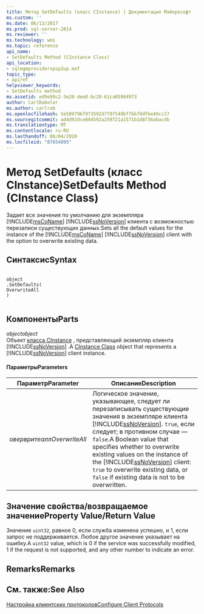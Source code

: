 ```yaml
---
title: Метод SetDefaults (класс CInstance) | Документация Майкрософт
ms.custom: ''
ms.date: 06/13/2017
ms.prod: sql-server-2014
ms.reviewer: ''
ms.technology: wmi
ms.topic: reference
api_name:
- SetDefaults Method (CInstance Class)
api_location:
- sqlmgmproviderxpsp2up.mof
topic_type:
- apiref
helpviewer_keywords:
- SetDefaults method
ms.assetid: ed9e99c2-3e28-4ee8-bc20-61ca05984973
author: CarlRabeler
ms.author: carlrab
ms.openlocfilehash: 5e589796f973592d7f9f549bffbbf8dfbe49cc27
ms.sourcegitcommit: ad4d92dce894592a259721a1571b1d8736abacdb
ms.translationtype: MT
ms.contentlocale: ru-RU
ms.lasthandoff: 08/04/2020
ms.locfileid: "87654095"
---
```

# <a name="setdefaults-method-cinstance-class"></a><span data-ttu-id="46ee2-102">Метод SetDefaults (класс CInstance)</span><span class="sxs-lookup"><span data-stu-id="46ee2-102">SetDefaults Method (CInstance Class)</span></span>
  <span data-ttu-id="46ee2-103">Задает все значения по умолчанию для экземпляра [!INCLUDE[msCoName](../../includes/msconame-md.md)] [!INCLUDE[ssNoVersion](../../includes/ssnoversion-md.md)] клиента с возможностью перезаписи существующих данных.</span><span class="sxs-lookup"><span data-stu-id="46ee2-103">Sets all the default values for the instance of the [!INCLUDE[msCoName](../../includes/msconame-md.md)] [!INCLUDE[ssNoVersion](../../includes/ssnoversion-md.md)] client with the option to overwrite existing data.</span></span>  
  
## <a name="syntax"></a><span data-ttu-id="46ee2-104">Синтаксис</span><span class="sxs-lookup"><span data-stu-id="46ee2-104">Syntax</span></span>  
  
```  
  
object  
.SetDefaults(  
OverwriteAll  
)  
  
```  
  
## <a name="parts"></a><span data-ttu-id="46ee2-105">Компоненты</span><span class="sxs-lookup"><span data-stu-id="46ee2-105">Parts</span></span>  
 <span data-ttu-id="46ee2-106">*object*</span><span class="sxs-lookup"><span data-stu-id="46ee2-106">*object*</span></span>  
 <span data-ttu-id="46ee2-107">Объект [класса CInstance](cinstance-class.md) , представляющий экземпляр клиента [!INCLUDE[ssNoVersion](../../includes/ssnoversion-md.md)] .</span><span class="sxs-lookup"><span data-stu-id="46ee2-107">A [CInstance Class](cinstance-class.md) object that represents a [!INCLUDE[ssNoVersion](../../includes/ssnoversion-md.md)] client instance.</span></span>  
  
#### <a name="parameters"></a><span data-ttu-id="46ee2-108">Параметры</span><span class="sxs-lookup"><span data-stu-id="46ee2-108">Parameters</span></span>  
  
|<span data-ttu-id="46ee2-109">Параметр</span><span class="sxs-lookup"><span data-stu-id="46ee2-109">Parameter</span></span>|<span data-ttu-id="46ee2-110">Описание</span><span class="sxs-lookup"><span data-stu-id="46ee2-110">Description</span></span>|  
|---------------|-----------------|  
|<span data-ttu-id="46ee2-111">*овервритеалл*</span><span class="sxs-lookup"><span data-stu-id="46ee2-111">*OverwriteAll*</span></span>|<span data-ttu-id="46ee2-112">Логическое значение, указывающее, следует ли перезаписывать существующие значения в экземпляре клиента [!INCLUDE[ssNoVersion](../../includes/ssnoversion-md.md)]. `true`, если следует; в противном случае — `false`.</span><span class="sxs-lookup"><span data-stu-id="46ee2-112">A Boolean value that specifies whether to overwrite existing values on the instance of the [!INCLUDE[ssNoVersion](../../includes/ssnoversion-md.md)] client: `true` to overwrite existing data, or `false` if existing data is not to be overwritten.</span></span>|  
  
## <a name="property-valuereturn-value"></a><span data-ttu-id="46ee2-113">Значение свойства/возвращаемое значение</span><span class="sxs-lookup"><span data-stu-id="46ee2-113">Property Value/Return Value</span></span>  
 <span data-ttu-id="46ee2-114">Значение `uint32`, равное 0, если служба изменена успешно, и 1, если запрос не поддерживается. Любое другое значение указывает на ошибку.</span><span class="sxs-lookup"><span data-stu-id="46ee2-114">A `uint32` value, which is 0 if the service was successfully modified, 1 if the request is not supported, and any other number to indicate an error.</span></span>  
  
## <a name="remarks"></a><span data-ttu-id="46ee2-115">Remarks</span><span class="sxs-lookup"><span data-stu-id="46ee2-115">Remarks</span></span>  
  
## <a name="see-also"></a><span data-ttu-id="46ee2-116">См. также:</span><span class="sxs-lookup"><span data-stu-id="46ee2-116">See Also</span></span>  
 [<span data-ttu-id="46ee2-117">Настройка клиентских протоколов</span><span class="sxs-lookup"><span data-stu-id="46ee2-117">Configure Client Protocols</span></span>](https://technet.microsoft.com/library/ms181035.aspx)  
  
  
